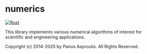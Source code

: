 # numerics
[![Rust](https://github.com/paspro/numerics/actions/workflows/rust.yml/badge.svg)](https://github.com/paspro/numerics/actions/workflows/rust.yml)

This library implements various numerical algorithms of interest for
scientific and engineering applications.

Copyright (c) 2014-2025 by Panos Asproulis.
All Rights Reserved.

